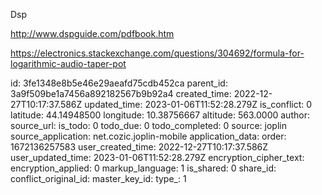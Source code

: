 Dsp

http://www.dspguide.com/pdfbook.htm

https://electronics.stackexchange.com/questions/304692/formula-for-logarithmic-audio-taper-pot

id: 3fe1348e8b5e46e29aeafd75cdb452ca
parent_id: 3a9f509be1a7456a892182567b9b92a4
created_time: 2022-12-27T10:17:37.586Z
updated_time: 2023-01-06T11:52:28.279Z
is_conflict: 0
latitude: 44.14948500
longitude: 10.38756667
altitude: 563.0000
author: 
source_url: 
is_todo: 0
todo_due: 0
todo_completed: 0
source: joplin
source_application: net.cozic.joplin-mobile
application_data: 
order: 1672136257583
user_created_time: 2022-12-27T10:17:37.586Z
user_updated_time: 2023-01-06T11:52:28.279Z
encryption_cipher_text: 
encryption_applied: 0
markup_language: 1
is_shared: 0
share_id: 
conflict_original_id: 
master_key_id: 
type_: 1